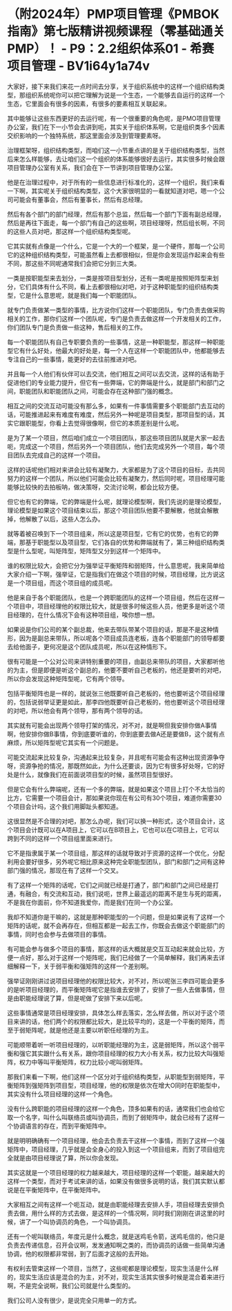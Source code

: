 # （附2024年）PMP项目管理《PMBOK指南》第七版精讲视频课程（零基础通关PMP）！ - P9：2.2组织体系01 - 希赛项目管理 - BV1i64y1a74v

大家好，接下来我们来花一点时间去分享，关于组织系统中的这样一个组织结构类型，那组织系统呢你可以把它理解为说是一个生态，一个能够去自运行的这样一个生态，它里面会有很多的因素，有很多的要素相互关联起来。

其中能够让这些东西更好的去运行呢，有一个很重要的角色呢，是PMO项目管理办公室，我们在下一小节会去讲到呃，其实关于组织体系啊，它是组织类多个因素交织影响的一个独特系统，那这里面会涉及到管理要素呀。

治理框架呀，组织结构类型，而咱们这一小节重点讲的是关于组织结构类型，当然后来怎么样能够，去让咱们这一个组织的体系能够很好去运行，其实很多时候会跟项目管理办公室有关系，我们会在下一节讲到项目管理办公室。

他是在治理过程中，对于所有的一些信息进行标准化的，这样一个组织，我们来看一下啊，其实呢关于组织结构类型，这个大家很明显的一看就知道对吧，嗯一个公司可能会有董事会，然后有董事长，然后有总经理。

然后有各个部门的部门经理，然后有那个总监，然后每一个部门下面有副总经理，然后是再往下面走，每一个部门有自己的这些啊，项目经理呀，然后组长啊，不同的这些人员对吧，那这样一个组织结构类型呢。

它其实就有点像是一个什么，它是一个大的一个框架，是一个硬件，那每一个公司它的这种组织结构类型，可能虽然看上去都很相似，但是你会发现运作起来会有些不同，那这些不同呢通常我们会把它分到三大类。

一类是按职能型来去划分，一类是按项目型划分，还有一类呢是按照矩阵型来划分，它们具体有什么不同，看上去都很相似对吧，对于这种职能型的组织结构类型，它是什么意思呢，就是我们每一个职能团队。

就专门负责做某一类型的事情，比方说你们这样一个职能团队，专门负责去做采购相关的工作，那你们这样一个团队呢，专门是负责去做这样一个开发相关的工作，你们团队专门是负责做一些这种，售后相关的工作。

每一个职能团队有自己专职要负责的一些事情，这是一种职能型，那这样一种职能型它有什么好处，他最大的好处是，每一个人在这样一个职能团队中，他都能够去专注自己的一些事情，能更好的去往前推进对吧。

并且每一个人他们有伙伴可以去交流，他们相互之间可以去交流，这样的话有助于促进他们的专业能力提升，但它有一些弊端，它的弊端是什么，就是部门和部门之间，职能团队和职能团队之间，可能会存在这种部门强的概念。

相互之间的交流互动可能没有那么多，如果有一件事情需要多个职能部门去互动的话，可能推进起来有难度有难度，然后另外一种呢是项目类型，那项目型的话，其实它跟职能型，你看上去觉得很像啊，但它的本质差别是什么呢。

是为了某一个项目，然后咱们成立一个项目团队，那这些项目团队就是大家一起去呃，完成这一个项目，然后另外一个项目团队，他们去完成另外一个项目，每个项目团队去完成自己的这样一个项目。

这样的话呢他们相对来讲会比较有凝聚力，大家都是为了这个项目的目标，去共同努力的这样一个团队，所以他们可能会比较有凝聚力，然后同时呢，项目经理可能能够比较快的去拍板呐，做决策呀，交流讨论啊，都会比较方便。

但它也有它的弊端，它的弊端是什么呢，就理论模型啊，我们先说的是理论模型，理论模型是如果这个项目结束以后，那这个项目团队他要不要解散，他就会解散掉，他解散了以后，这些人怎么办。

就等着被召唤到下一个项目组来，所以这是项目型，它有它的优势，也有它的弊端，那基于职能型以及项目型，它们各自的优势和弊端就有了，第三种组织结构类型是什么型呢，叫矩阵型，矩阵型又分到这样一个矩阵中。

谁的权限比较大，会把它分为强举证平衡矩阵和弱矩阵，什么意思呢，我来简单给大家介绍一下啊，强举证，它是指我们在做这个项目的时候，项目经理，比方说这是一个项目组，而这个项目组的成员呢。

他是来自于各个职能团队，也是一个跨职能团队的这样一个项目组，然后在这样一个项目中，项目经理他的权限比较大，就是很多时候这些人员，他更多是听这个项目经理的，在什么情况下会有这种项目组，唉你想一想。

如果说是你们公司的某个副总裁，他来去带队带某个项目的话，那是不是这种情形，因为是副总来带队，所以呢各个项目成员连老板，连各个职能部门的领导都要去给他面子，更何况是这个团队成员呢，所以在这种情形下。

很有可能是一个公对公司来讲特别重要的项目，由副总来带队的项目，大家都听他的为主，但是即便是听这个副总的，他要不要听自己老板的，他还是要听的对吧，所以你会发现这种矩阵型呢，它有两个领导。

包括平衡矩阵也是一样的，就说张三他既要听自己老板的，他也要听这个项目经理的，包括说弱举证更是如此，那李四他既要听自己老板的，他也要听这个项目经理的对吧，所以他会有两个领导，那有两个领导的话。

其实就有可能会出现两个领导打架的情况，对不对，就是啊但我安排你做A事情啊，他安排你做B事情，你到底要听谁的，你到底要去做A还是要做B，这个就有点麻烦，所以矩阵型呢它其实有一个问题是。

可能交流起来比较复杂，沟通起来比较复杂，并且呢有可能会有这种出现资源争夺呀，资源争抢的情况，那既然如此，为什么还要谈，因为它有很多好处呀，它的好处是什么，就像我们在前面说项目型的时候，虽然项目型很好。

但是它会有什么弊端呢，还有一个多的弊端，就是如果这个项目上打个不太恰当的比方，它需要一个项目会计，那如果说你现在有公司有30个项目，难道你需要30个项目会计吗，这个我们用脚趾头都知道。

这很显然是不合理的对吧，那怎么办呢，我们可以换一种形式，这个项目会计，这个项目会计既可以在A项目上，它可以在B项目上，它也可以在C项目上，它可以跨到不同的这样一个项目组里面来进行。

它不是指隶属于某一个项目组，那这样的话就导致对于资源的这样一个优化，分配利用会要好很多，另外呢它相比原来这种完全职能型团队，部门和部门之间有这种部门强的情况，那现在有了这样一个交叉。

有了这样一个矩阵的话呢，它们之间就已经是打通了，部门和部门之间已经是打通，有融合，有交流和互动，我们说呃，世界上最遥远的距离不是生与死的距离，不是我在你面前，你不知道我爱你，而是我们在同一个办公室。

我却不知道你是干嘛的，这就是那种职能型的一个问题，但是如果说有了这样一个矩阵的话呢，就不会再存在，但相互都是一起去工作，你既会去做这个职能部门的事情，同时也会参与去做项目的事情。

有可能会参与做多个项目的事情，那这样的话大概就是交互互动起来就会比较，方便一点好，那么对于这样一个矩阵呢，我们已经做了一个简单解释，我们再来去详细解释一下，关于弱平衡和强矩阵的这样一个差别啊。

强举证刚刚讲过说项目经理他的权限比较大，对不对，所以呢张三李四可能会更多的是听项目经理的，而平衡矩阵呢它是指谁去安排了，安排了一些人去做事情，但是由职能经理说了算，但是呢做了安排下来以后呢。

这些事情通常是项目经理安排，具体怎么样去落实，怎么样去做，所以对于这个项目来讲的话，他们两个的权限都比较大，是比较平均的，这是一个平衡的矩阵，而至于弱矩阵呢，就是他还是主要以听职任经理的为主。

可能顺带着听一听项目经理的，以听职能经理的为主，这是弱矩阵，所以这个弱平衡和强它其实跟什么有关系，跟你项目经理的权力大小有关系，权力比较大叫强矩阵，权力中等叫平衡矩阵，权力比较小呢叫弱矩阵。

那我们来看一下啊，他们这样一个区分对于组织结构类型，从职能型到弱矩阵，平衡矩阵到强矩阵到项目型，项目经理，他的权限是依次在增大O同时在职能型中，其实没有什么项目经理的这样一个角色。

没有什么跨职能的项目经理的这样一个角色，顶多如果有的话，通常我们也会给它取一个名字，叫什么叫联络员或叫协调员，而到了弱矩阵中，就会已经有了这样一个协调语言的存在，而到平衡矩阵中。

就是明明确确有一个项目经理，他会去负责去干这样一个事情，而到了这样一个强矩阵中，项目经理，几乎就是会全身心的投入到这一个项目组来，而到了项目组完全就是由项目经理说了算，所以你会发现。

其实这就是一个项目经理的权力越来越大，项目经理的这样一个职能，越来越大的这样一个类型，而对于考试来讲的话，如果没有做很多说明的话，我们其实默认都说是在平衡矩阵中，在平衡矩阵中。

大家相互之间有这样一个呃互动，就是由职能经理去安排人手，项目经理去安排负责去做，用什么样的方式去做，是这样的一个情况啊，同时我们刚刚在讲这里的时候，讲了一个叫协调员的角色，一个叫协调员。

还有一个呢叫联络员，年度元是什么概念，就是送鸡毛令箭，送鸡毛信的，他只是负责去传递信息，召开会议啊，发发通知啊之类的，而协调员的话做一些简单沟通协调，他的权限都非常弱，到了后面才这般的去开始。

有权利去管束这样一个项目，当然了，这些呢都是理论模型，现实生活是什么样的，现实生活应该是混合的为主，对不对，现实生活其实很多时候是混合着来进行啊，不是完全说啊，我们公司就是什么类型的。

我们公司人没有很少，是说完全只用单一的方式。